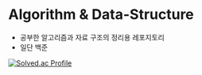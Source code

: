 # Algorithm & Data-Structure
- 공부한 알고리즘과 자료 구조의 정리용 레포지토리
- 일단 백준

[![Solved.ac Profile](http://mazassumnida.wtf/api/generate_badge?boj=prettylee620)](https://solved.ac/prettylee620)
